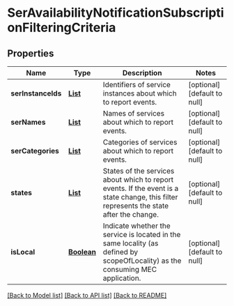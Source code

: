 # SerAvailabilityNotificationSubscriptionFilteringCriteria
## Properties

Name | Type | Description | Notes
------------ | ------------- | ------------- | -------------
**serInstanceIds** | [**List**](string.md) | Identifiers of service instances about which to report events. | [optional] [default to null]
**serNames** | [**List**](string.md) | Names of services about which to report events. | [optional] [default to null]
**serCategories** | [**List**](CategoryRef.md) | Categories of services about which to report events. | [optional] [default to null]
**states** | [**List**](ServiceState.md) | States of the services about which to report events. If the event is  a state change, this filter represents the state after the change. | [optional] [default to null]
**isLocal** | [**Boolean**](boolean.md) | Indicate whether the service is located in the same locality (as defined by scopeOfLocality) as the consuming MEC application. | [optional] [default to null]

[[Back to Model list]](../README.md#documentation-for-models) [[Back to API list]](../README.md#documentation-for-api-endpoints) [[Back to README]](../README.md)

